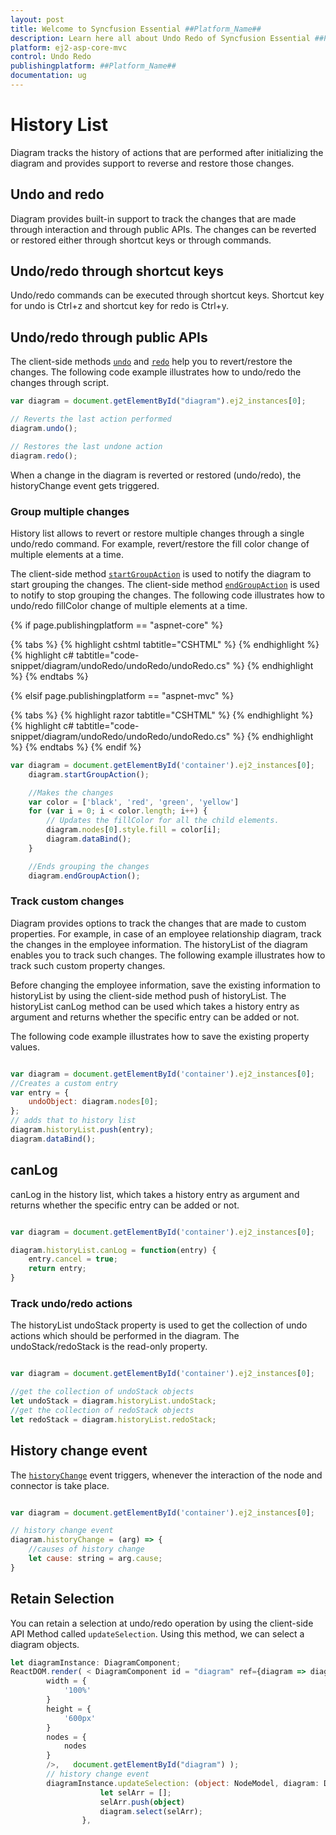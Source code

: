 ```yaml
---
layout: post
title: Welcome to Syncfusion Essential ##Platform_Name##
description: Learn here all about Undo Redo of Syncfusion Essential ##Platform_Name## widgets based on HTML5 and jQuery.
platform: ej2-asp-core-mvc
control: Undo Redo
publishingplatform: ##Platform_Name##
documentation: ug
---
```



# History List

Diagram tracks the history of actions that are performed after initializing the diagram and provides support to reverse and restore those changes.

## Undo and redo

Diagram provides built-in support to track the changes that are made through interaction and through public APIs. The changes can be reverted or restored either through shortcut keys or through commands.

## Undo/redo through shortcut keys

Undo/redo commands can be executed through shortcut keys. Shortcut key for undo is Ctrl+z and shortcut key for redo is Ctrl+y.

## Undo/redo through public APIs

The client-side methods [`undo`](../api/diagram) and [`redo`](../api/diagram) help you to revert/restore the changes. The following code example illustrates how to undo/redo the changes through script.

``` javascript
var diagram = document.getElementById("diagram").ej2_instances[0];

// Reverts the last action performed
diagram.undo();

// Restores the last undone action
diagram.redo();
```

When a change in the diagram is reverted or restored (undo/redo), the historyChange event gets triggered.

### Group multiple changes

History list allows to revert or restore multiple changes through a single undo/redo command. For example, revert/restore the fill color change of multiple elements at a time.

The client-side method [`startGroupAction`](../api/diagram) is used  to notify the diagram to start grouping the changes. The client-side method [`endGroupAction`](../api/diagram) is used to notify to stop grouping the changes. The following code illustrates how to undo/redo fillColor change of multiple elements at a time.

{% if page.publishingplatform == "aspnet-core" %}

{% tabs %}
{% highlight cshtml tabtitle="CSHTML" %}
{% endhighlight %}
{% highlight c# tabtitle="code-snippet/diagram/undoRedo/undoRedo/undoRedo.cs" %}
{% endhighlight %}
{% endtabs %}

{% elsif page.publishingplatform == "aspnet-mvc" %}

{% tabs %}
{% highlight razor tabtitle="CSHTML" %}
{% endhighlight %}
{% highlight c# tabtitle="code-snippet/diagram/undoRedo/undoRedo/undoRedo.cs" %}
{% endhighlight %}
{% endtabs %}
{% endif %}



```javascript
var diagram = document.getElementById('container').ej2_instances[0];
    diagram.startGroupAction();

    //Makes the changes
    var color = ['black', 'red', 'green', 'yellow']
    for (var i = 0; i < color.length; i++) {
        // Updates the fillColor for all the child elements.
        diagram.nodes[0].style.fill = color[i];
        diagram.dataBind();
    }

    //Ends grouping the changes
    diagram.endGroupAction();
```

### Track custom changes

Diagram provides options to track the changes that are made to custom properties. For example, in case of an employee relationship diagram, track the changes in the employee information. The historyList of the diagram enables you to track such changes.
The following example illustrates how to track such custom property changes.

Before changing the employee information, save the existing information to historyList by using the client-side method push of historyList.
The historyList canLog method can be used which takes a history entry as argument and returns whether the specific entry can be added or not.

The following code example illustrates how to save the existing property values.

```javascript

var diagram = document.getElementById('container').ej2_instances[0];
//Creates a custom entry
var entry = {
    undoObject: diagram.nodes[0];
};
// adds that to history list
diagram.historyList.push(entry);
diagram.dataBind();
```

## canLog

canLog in the history list, which takes a history entry as argument and returns whether the specific entry can be added or not.

```javascript

var diagram = document.getElementById('container').ej2_instances[0];

diagram.historyList.canLog = function(entry) {
    entry.cancel = true;
    return entry;
}

```

### Track undo/redo actions

The historyList undoStack property is used to get the collection of undo actions which should be performed in the diagram.
The undoStack/redoStack is the read-only property.

```javascript

var diagram = document.getElementById('container').ej2_instances[0];

//get the collection of undoStack objects
let undoStack = diagram.historyList.undoStack;
//get the collection of redoStack objects
let redoStack = diagram.historyList.redoStack;
```

## History change event

The [`historyChange`](../api/diagram) event triggers, whenever the interaction of the node and connector is take place.

```javascript

var diagram = document.getElementById('container').ej2_instances[0];

// history change event
diagram.historyChange = (arg) => {
    //causes of history change
    let cause: string = arg.cause;
}

```

## Retain Selection

You can retain a selection at undo/redo operation by using the client-side API Method called `updateSelection`.  Using this method, we can select a diagram objects.

```typescript
let diagramInstance: DiagramComponent;
ReactDOM.render( < DiagramComponent id = "diagram" ref={diagram => diagramInstance = diagram}
        width = {
            '100%'
        }
        height = {
            '600px'
        }
        nodes = {
            nodes
        }
        />,   document.getElementById("diagram") );
        // history change event
        diagramInstance.updateSelection: (object: NodeModel, diagram: Diagram) => {
                    let selArr = [];
                    selArr.push(object)
                    diagram.select(selArr);
                },

```
